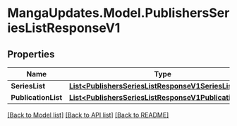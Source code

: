 # MangaUpdates.Model.PublishersSeriesListResponseV1

## Properties

Name | Type | Description | Notes
------------ | ------------- | ------------- | -------------
**SeriesList** | [**List&lt;PublishersSeriesListResponseV1SeriesList&gt;**](PublishersSeriesListResponseV1SeriesList.md) |  | [optional] 
**PublicationList** | [**List&lt;PublishersSeriesListResponseV1PublicationList&gt;**](PublishersSeriesListResponseV1PublicationList.md) |  | [optional] 

[[Back to Model list]](../README.md#documentation-for-models) [[Back to API list]](../README.md#documentation-for-api-endpoints) [[Back to README]](../README.md)

